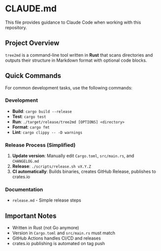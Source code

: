 # CLAUDE.md

This file provides guidance to Claude Code when working with this repository.

## Project Overview

`tree2md` is a command-line tool written in **Rust** that scans directories and outputs their structure in Markdown format with optional code blocks.

## Quick Commands

For common development tasks, use the following commands:

### Development
- **Build**: `cargo build --release`
- **Test**: `cargo test`
- **Run**: `./target/release/tree2md [OPTIONS] <directory>`
- **Format**: `cargo fmt`
- **Lint**: `cargo clippy -- -D warnings`

### Release Process (Simplified)
1. **Update version**: Manually edit `Cargo.toml`, `src/main.rs`, and `CHANGELOG.md`
2. **Release**: `./scripts/release.sh vX.Y.Z`
3. **CI automatically**: Builds binaries, creates GitHub Release, publishes to crates.io

### Documentation
- `release.md` - Simple release steps

## Important Notes

- Written in Rust (not Go anymore)
- Version in `Cargo.toml` and `src/main.rs` must match
- GitHub Actions handles CI/CD and releases
- crates.io publishing is automated on tag push